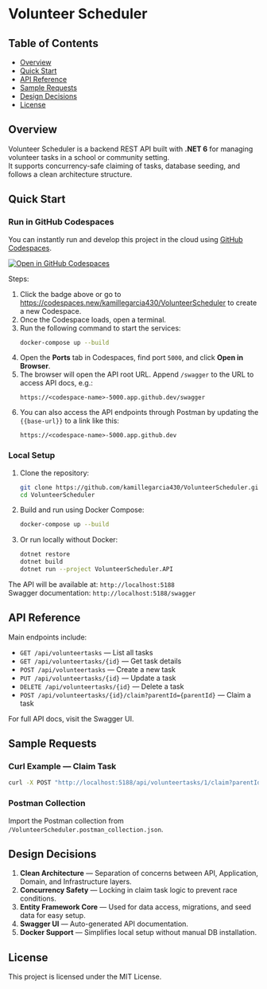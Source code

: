 # Volunteer Scheduler

## Table of Contents
- [Overview](#overview)
- [Quick Start](#quick-start)
- [API Reference](#api-reference)
- [Sample Requests](#sample-requests)
- [Design Decisions](#design-decisions)
- [License](#license)

## Overview
Volunteer Scheduler is a backend REST API built with **.NET 6** for managing volunteer tasks in a school or community setting.  
It supports concurrency-safe claiming of tasks, database seeding, and follows a clean architecture structure.

## Quick Start

### Run in GitHub Codespaces

You can instantly run and develop this project in the cloud using [GitHub Codespaces](https://github.com/features/codespaces).

[![Open in GitHub Codespaces](https://github.com/codespaces/badge.svg)](https://codespaces.new/kamillegarcia430/VolunteerScheduler)

Steps:  
1. Click the badge above or go to https://codespaces.new/kamillegarcia430/VolunteerScheduler to create a new Codespace.  
2. Once the Codespace loads, open a terminal.  
3. Run the following command to start the services:  
   ```bash
   docker-compose up --build
   ```  
4. Open the **Ports** tab in Codespaces, find port `5000`, and click **Open in Browser**.  
5. The browser will open the API root URL. Append `/swagger` to the URL to access API docs, e.g.:  
   ```
   https://<codespace-name>-5000.app.github.dev/swagger
   ```
6. You can also access the API endpoints through Postman by updating the `{{base-url}}` to a link like this:
   ```
   https://<codespace-name>-5000.app.github.dev
   ```

### Local Setup

1. Clone the repository:  
   ```bash
   git clone https://github.com/kamillegarcia430/VolunteerScheduler.git
   cd VolunteerScheduler
   ```

2. Build and run using Docker Compose:  
   ```bash
   docker-compose up --build
   ```

3. Or run locally without Docker:  
   ```bash
   dotnet restore
   dotnet build
   dotnet run --project VolunteerScheduler.API
   ```

The API will be available at: `http://localhost:5188`  
Swagger documentation: `http://localhost:5188/swagger`

## API Reference
Main endpoints include:  
- `GET /api/volunteertasks` — List all tasks  
- `GET /api/volunteertasks/{id}` — Get task details  
- `POST /api/volunteertasks` — Create a new task  
- `PUT /api/volunteertasks/{id}` — Update a task  
- `DELETE /api/volunteertasks/{id}` — Delete a task  
- `POST /api/volunteertasks/{id}/claim?parentId={parentId}` — Claim a task  

For full API docs, visit the Swagger UI.

## Sample Requests

### Curl Example — Claim Task
```bash
curl -X POST "http://localhost:5188/api/volunteertasks/1/claim?parentId=2" -H "Content-Type: application/json"
```

### Postman Collection
Import the Postman collection from `/VolunteerScheduler.postman_collection.json`.

## Design Decisions
1. **Clean Architecture** — Separation of concerns between API, Application, Domain, and Infrastructure layers.  
2. **Concurrency Safety** — Locking in claim task logic to prevent race conditions.  
3. **Entity Framework Core** — Used for data access, migrations, and seed data for easy setup.  
4. **Swagger UI** — Auto-generated API documentation.  
5. **Docker Support** — Simplifies local setup without manual DB installation.

## License
This project is licensed under the MIT License.
